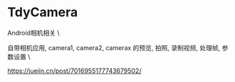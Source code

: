 # TdyCamera
Android相机相关 \

自带相机应用, camera1, camera2, camerax 的预览, 拍照, 录制视频, 处理帧, 参数设置 \

https://juejin.cn/post/7016955177743679502/

